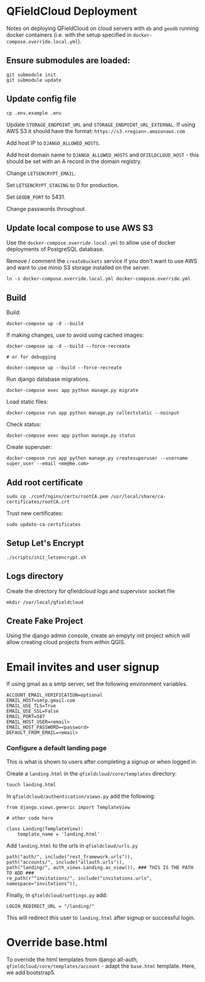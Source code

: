 # QFieldCloud Deployment

Notes on deploying QFieldCloud on cloud servers with `db` and `geodb` running docker containers (i.e. with the setup specified in `docker-compose.override.local.yml`).

## Ensure submodules are loaded:

```
git submodule init
git submodule update
```

## Update config file

```
cp .env.example .env
```

Update `STORAGE_ENDPOINT_URL` and `STORAGE_ENDPOINT_URL_EXTERNAL`. If using AWS S3 it should have the format: `https://s3.<region>.amazonaws.com`

Add host IP to `DJANGO_ALLOWED_HOSTS`. 

Add host domain name to `DJANGO_ALLOWED_HOSTS` and `QFIELDCLOUD_HOST` - this should be set with an A record in the domain registry.

Change `LETSENCRYPT_EMAIL`.

Set `LETSENCRYPT_STAGING` to 0 for production. 

Set `GEODB_PORT` to 5431.

Change passwords throughout. 

## Update local compose to use AWS S3

Use the `docker-compose.override.local.yml` to allow use of docker deployments of PostgreSQL database. 

Remove / comment the `createbuckets` service if you don't want to use AWS and want to use minio S3 storage installed on the server. 

```
ln -s docker-compose.override.local.yml docker-compose.override.yml
```

## Build


Build: 

```
docker-compose up -d --build
```

If making changes, use to avoid using cached images:

```
docker-compose up -d --build --force-recreate

# or for debugging

docker-compose up --build --force-recreate

```

Run django database migrations.
```
docker-compose exec app python manage.py migrate
```

Load static files:
```
docker-compose run app python manage.py collectstatic --noinput
```

Check status:

```
docker-compose exec app python manage.py status
```

Create superuser:

```
docker-compose run app python manage.py createsuperuser --username super_user --email <me@me.com>
```

## Add root certificate

```
sudo cp ./conf/nginx/certs/rootCA.pem /usr/local/share/ca-certificates/rootCA.crt
```

Trust new certificates:

```
sudo update-ca-certificates
```

## Setup Let's Encrypt

```
./scripts/init_letsencrypt.sh
```

## Logs directory
Create the directory for qfieldcloud logs and supervisor socket file

```
mkdir /var/local/qfieldcloud
```

## Create Fake Project

Using the django admin console, create an empyty init project which will allow creating cloud projects from within QGIS. 

# Email invites and user signup

If using gmail as a smtp server, set the following environment variables. 

```
ACCOUNT_EMAIL_VERIFICATION=optional
EMAIL_HOST=smtp.gmail.com
EMAIL_USE_TLS=True
EMAIL_USE_SSL=False
EMAIL_PORT=587
EMAIL_HOST_USER=<email>
EMAIL_HOST_PASSWORD=<password>
DEFAULT_FROM_EMAIL=<email>
```

### Configure a default landing page

This is what is shown to users after completing a signup or when logged in.

Create a `landing.html` in the `qfieldcloud/core/templates` directory:

```
touch landing.html
```

In `qfieldcloud/authentication/views.py` add the following:

```
from django.views.generic import TemplateView

# other code here

class Landing(TemplateView):
    template_name = 'landing.html'
```

Add `landing.html` to the urls in `qfieldcloud/urls.py`

```
path("auth/", include("rest_framework.urls")),
path("accounts/", include("allauth.urls")),
path("landing/", auth_views.Landing.as_view()), ### THIS IS THE PATH TO ADD ###
re_path(r"^invitations/", include("invitations.urls", namespace="invitations")),
```

Finally, in `qfieldcloud/settings.py` add:

```
LOGIN_REDIRECT_URL = "/landing/"
``` 

This will redirect this user to `landing.html` after signup or successful login. 

# Override base.html

To override the html templates from django all-auth, `qfieldcloud/core/templates/account` - adapt the `base.html` template. Here, we add bootstrap5. 